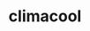 ---
ee_id: '4426'
site: '1'
type: '2'
long_id: "2016-055\tclimacool"
url: 2016-055-climacool
title: climacool
year: '2016'
medium: Inkjet on Angelica Universal Photomatte 230
commission:
dims: 168 x 95.8 x 4 cm
pitch:
ps:
live_url:
related:
youtube:
imgs: climacool-2016-055-full-database-JH.jpg
subheading:
display_year: '2016'
download:
add_credit:
add_credits:
related_code:
layout: things-i-made
---